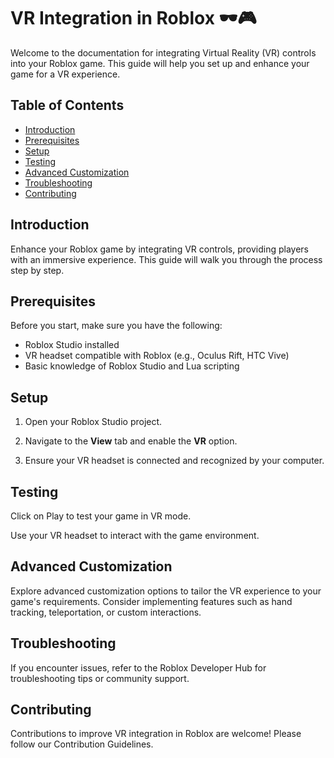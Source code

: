 
# VR Integration in Roblox 🕶️🎮

Welcome to the documentation for integrating Virtual Reality (VR) controls into your Roblox game. This guide will help you set up and enhance your game for a VR experience.

## Table of Contents

- [Introduction](#introduction)
- [Prerequisites](#prerequisites)
- [Setup](#setup)
- [Testing](#testing)
- [Advanced Customization](#advanced-customization)
- [Troubleshooting](#troubleshooting)
- [Contributing](#contributing)

## Introduction

Enhance your Roblox game by integrating VR controls, providing players with an immersive experience. This guide will walk you through the process step by step.

## Prerequisites

Before you start, make sure you have the following:

- Roblox Studio installed
- VR headset compatible with Roblox (e.g., Oculus Rift, HTC Vive)
- Basic knowledge of Roblox Studio and Lua scripting

## Setup

1. Open your Roblox Studio project.

2. Navigate to the **View** tab and enable the **VR** option.

3. Ensure your VR headset is connected and recognized by your computer.


## Testing
Click on Play to test your game in VR mode.

Use your VR headset to interact with the game environment.

## Advanced Customization
Explore advanced customization options to tailor the VR experience to your game's requirements. Consider implementing features such as hand tracking, teleportation, or custom interactions.

## Troubleshooting
If you encounter issues, refer to the Roblox Developer Hub for troubleshooting tips or community support.

## Contributing
Contributions to improve VR integration in Roblox are welcome! Please follow our Contribution Guidelines.


